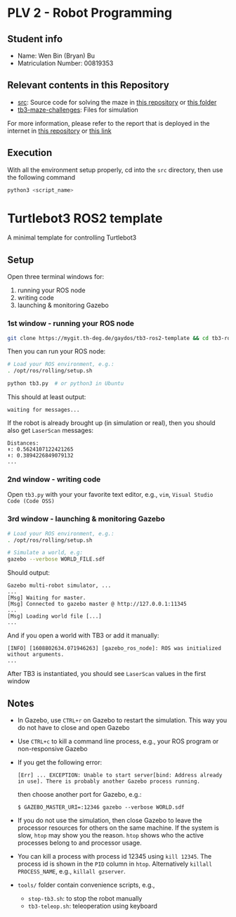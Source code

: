 # PLV 2 - Robot Programming

## Student info

- Name: Wen Bin (Bryan) Bu
- Matriculation Number: 00819353

## Relevant contents in this Repository

- [src](/src/): Source code for solving the maze in [this repository](https://mygit.th-deg.de/gaydos/tb3-maze-challenges) or [this folder](/tb3-maze-challenges/)
- [tb3-maze-challenges](/tb3-maze-challenges/): Files for simulation

For more information, please refer to the report that is deployed in the internet in [this repository](https://mygit.th-deg.de/wb29353/sphinx-book-template) or [this link](https://joan.th-deg.de/~wb29353/sphinx-book-template/)

## Execution

With all the environment setup properly, cd into the `src` directory, then use the following command

```bash
python3 <script_name>
```

# Turtlebot3 ROS2 template

A minimal template for controlling Turtlebot3

## Setup

Open three terminal windows for:

1. running your ROS node
2. writing code
3. launching & monitoring Gazebo

### 1st window - running your ROS node

```sh
git clone https://mygit.th-deg.de/gaydos/tb3-ros2-template && cd tb3-ros2-template
```

Then you can run your ROS node:

```sh
# Load your ROS environment, e.g.:
. /opt/ros/rolling/setup.sh

python tb3.py  # or python3 in Ubuntu
```

This should at least output:

```
waiting for messages...
```

If the robot is already brought up (in simulation or real), then you should also get `LaserScan` messages:

```
Distances:
⬆️: 0.5624107122421265
⬇️: 0.3894226849079132
...
```

### 2nd window - writing code

Open `tb3.py` with your your favorite text editor, e.g., `vim`, `Visual Studio Code (Code OSS)`

### 3rd window - launching & monitoring Gazebo

```sh
# Load your ROS environment, e.g.:
. /opt/ros/rolling/setup.sh

# Simulate a world, e.g:
gazebo --verbose WORLD_FILE.sdf
```

Should output:

```
Gazebo multi-robot simulator, ...
...
[Msg] Waiting for master.
[Msg] Connected to gazebo master @ http://127.0.0.1:11345
...
[Msg] Loading world file [...]
...
```

And if you open a world with TB3 or add it manually:

```
[INFO] [1608802634.071946263] [gazebo_ros_node]: ROS was initialized without arguments.
...
```

After TB3 is instantiated, you should see `LaserScan` values in the first window

## Notes

- In Gazebo, use `CTRL+r` on Gazebo to restart the simulation. This way you do not have to close and open Gazebo
- Use `CTRL+c` to kill a command line process, e.g., your ROS program or non-responsive Gazebo
- If you get the following error:

  ```
  [Err] ... EXCEPTION: Unable to start server[bind: Address already in use]. There is probably another Gazebo process running.
  ```

  then choose another port for Gazebo, e.g.:

  ```
  $ GAZEBO_MASTER_URI=:12346 gazebo --verbose WORLD.sdf
  ```

- If you do not use the simulation, then close Gazebo to leave the processor resources for others on the same machine. If the system is slow, `htop` may show you the reason. `htop` shows who the active processes belong to and processor usage.
- You can kill a process with process id 12345 using `kill 12345`. The process id is shown in the `PID` column in `htop`. Alternatively `killall PROCESS_NAME`, e.g., `killall gzserver`.
- `tools/` folder contain convenience scripts, e.g.,

  - `stop-tb3.sh`: to stop the robot manually
  - `tb3-teleop.sh`: teleoperation using keyboard
